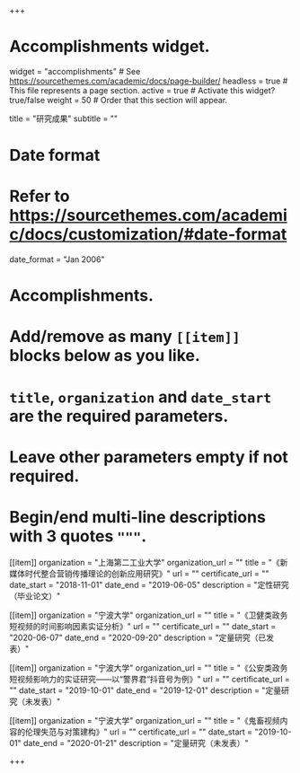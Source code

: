 +++
# Accomplishments widget.
widget = "accomplishments"  # See https://sourcethemes.com/academic/docs/page-builder/
headless = true  # This file represents a page section.
active = true  # Activate this widget? true/false
weight = 50  # Order that this section will appear.

title = "研究成果"
subtitle = ""

# Date format
#   Refer to https://sourcethemes.com/academic/docs/customization/#date-format
date_format = "Jan 2006"

# Accomplishments.
#   Add/remove as many `[[item]]` blocks below as you like.
#   `title`, `organization` and `date_start` are the required parameters.
#   Leave other parameters empty if not required.
#   Begin/end multi-line descriptions with 3 quotes `"""`.

[[item]]
  organization = "上海第二工业大学"
  organization_url = ""
  title = "《新媒体时代整合营销传播理论的创新应用研究》"
  url = ""
  certificate_url = ""
  date_start = "2018-11-01"
  date_end = "2019-06-05"
  description = "定性研究（毕业论文）"

[[item]]
  organization = "宁波大学"
  organization_url = ""
  title = "《卫健类政务短视频的时间影响因素实证分析》"
  url = ""
  certificate_url = ""
  date_start = "2020-06-07"
  date_end = "2020-09-20"
  description = "定量研究（已发表）"
  
[[item]]
  organization = "宁波大学"
  organization_url = ""
  title = "《公安类政务短视频影响力的实证研究——以“警界君“抖音号为例》"
  url = ""
  certificate_url = ""
  date_start = "2019-10-01"
  date_end = "2019-12-01"
  description = "定量研究（未发表）"
  
[[item]]
  organization = "宁波大学"
  organization_url = ""
  title = "《鬼畜视频内容的伦理失范与对策建构》"
  url = ""
  certificate_url = ""
  date_start = "2019-10-01"
  date_end = "2020-01-21"
  description = "定量研究（未发表）"

+++
